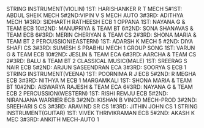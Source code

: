 STRING INSTRUMENT(VIOLIN) 
1ST: HARISHANKER R T MECH 5#1ST: ABDUL SHEIK MECH 5#2ND:VIPIN V S MECH AUTO 3#3RD: ADITHYA MECH 1#3RD: SIDHARTH RATHEESH ECB 1
OPPANA
1ST: NAYANA G & TEAM ECB 10#2ND: MANUPRIYA & TEAM BT 6#2ND: SONA SHANAVAS & TEAM ECB 6#3RD: MERIN CHERIYAN & TEAM CS 2#3RD: SHONA MARIA & TEAM BT 2
PERCUSSION(EASTERN)
1ST: ADARSH K MECH 5 #2ND: DIYA SHAFI CS 3#3RD: SUMESH S PRABHU MECH 1
GROUP SONG
1ST: VARUN G & TEAM ECB 10#2ND: JESLIN & TEAM ECA 6#3RD: AARCHA & TEAM CS 2#3RD: BALU & TEAM BT 2
CLASSICAL MUSIC(MALE)
1ST: SREERAG S NAIR ECB 5#2ND: ARJUN SASEENDRAN ECA 3#3RD: SOORYA S ECB 1
STRING INSTRUMENT(VEENA)
1ST: POORNIMA R J ECB 5#2ND: R MEGHA ECB 3#3RD: NITHYA M ECB 1
MARGAMKALI
1ST: SHONA MARIA & TEAM BT 10#2ND: AISWARYA RAJESH & TEAM ECA 6#3RD: NAYANA G & TEAM ECB 2
PERCUSSION(WESTERN)
1ST: RISHI REMJU ECB 5#2ND: NIRANJANA WARRIER ECB 3#2ND: KISHAN B VINOD MECH-PROD 3#2ND: SREEHARI S CS 3#3RD: ARAVIND SR CS 1#3RD: JITHIN JOHN CS 1
STRING INSTRUMENT(GUITAR)
1ST: VIVEK THRIVIKRAMAN ECB 5#2ND: AKASH K MEC 3#3RD: ANKITH MECH-AUTO 1
